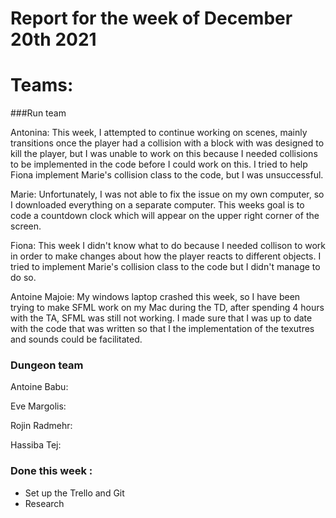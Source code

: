 #  Report for the week of December 20th 2021


# Teams:

###Run team





Antonina: This week, I attempted to continue working on scenes, mainly transitions once the player had a collision with a block with was designed to kill the player, but I was unable to work on this because I needed collisions to be implemented in the code before I could work on this. I tried to help Fiona implement Marie's collision class to the code, but I was unsuccessful.  


Marie: Unfortunately, I was not able to fix the issue on my own computer, so I downloaded everything on a separate computer. This weeks goal is to code a countdown clock which will appear on the upper right corner of the screen.



Fiona: This week I didn't know what to do because I needed collison to work in order to make changes about how the player reacts to different objects. I tried to implement Marie's collision class to the code but I didn't manage to do so.


Antoine Majoie: My windows laptop crashed this week, so I have been trying to make SFML work on my Mac during the TD, after spending 4 hours with the TA, SFML was still not working. I made sure that I was up to date with the code that was written so that I the implementation of the texutres and sounds could be facilitated.







### Dungeon team

Antoine Babu:





Eve Margolis:




Rojin Radmehr:



Hassiba Tej:


### Done this week :
- Set up the Trello and Git
- Research

  


